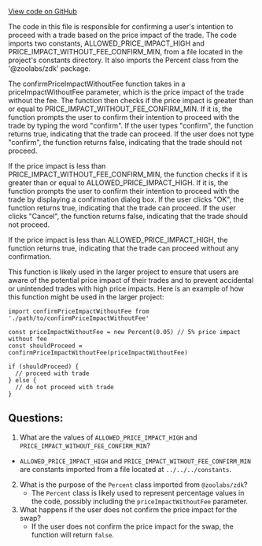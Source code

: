 [View code on GitHub](zoo-labs/zoo/blob/master/core/src/features/exchange-v1/swap/confirmPriceImpactWithoutFee.ts)

The code in this file is responsible for confirming a user's intention to proceed with a trade based on the price impact of the trade. The code imports two constants, ALLOWED_PRICE_IMPACT_HIGH and PRICE_IMPACT_WITHOUT_FEE_CONFIRM_MIN, from a file located in the project's constants directory. It also imports the Percent class from the '@zoolabs/zdk' package.

The confirmPriceImpactWithoutFee function takes in a priceImpactWithoutFee parameter, which is the price impact of the trade without the fee. The function then checks if the price impact is greater than or equal to PRICE_IMPACT_WITHOUT_FEE_CONFIRM_MIN. If it is, the function prompts the user to confirm their intention to proceed with the trade by typing the word "confirm". If the user types "confirm", the function returns true, indicating that the trade can proceed. If the user does not type "confirm", the function returns false, indicating that the trade should not proceed.

If the price impact is less than PRICE_IMPACT_WITHOUT_FEE_CONFIRM_MIN, the function checks if it is greater than or equal to ALLOWED_PRICE_IMPACT_HIGH. If it is, the function prompts the user to confirm their intention to proceed with the trade by displaying a confirmation dialog box. If the user clicks "OK", the function returns true, indicating that the trade can proceed. If the user clicks "Cancel", the function returns false, indicating that the trade should not proceed.

If the price impact is less than ALLOWED_PRICE_IMPACT_HIGH, the function returns true, indicating that the trade can proceed without any confirmation.

This function is likely used in the larger project to ensure that users are aware of the potential price impact of their trades and to prevent accidental or unintended trades with high price impacts. Here is an example of how this function might be used in the larger project:

```
import confirmPriceImpactWithoutFee from './path/to/confirmPriceImpactWithoutFee'

const priceImpactWithoutFee = new Percent(0.05) // 5% price impact without fee
const shouldProceed = confirmPriceImpactWithoutFee(priceImpactWithoutFee)

if (shouldProceed) {
  // proceed with trade
} else {
  // do not proceed with trade
}
```
## Questions: 
 1. What are the values of `ALLOWED_PRICE_IMPACT_HIGH` and `PRICE_IMPACT_WITHOUT_FEE_CONFIRM_MIN`?
   - `ALLOWED_PRICE_IMPACT_HIGH` and `PRICE_IMPACT_WITHOUT_FEE_CONFIRM_MIN` are constants imported from a file located at `../../../constants`.
2. What is the purpose of the `Percent` class imported from `@zoolabs/zdk`?
   - The `Percent` class is likely used to represent percentage values in the code, possibly including the `priceImpactWithoutFee` parameter.
3. What happens if the user does not confirm the price impact for the swap?
   - If the user does not confirm the price impact for the swap, the function will return `false`.